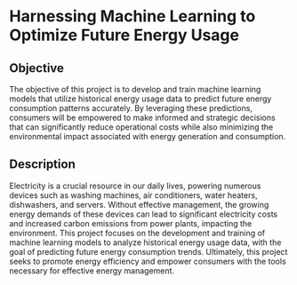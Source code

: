 # Harnessing Machine Learning to Optimize Future Energy Usage

## Objective

The objective of this project is to develop and train machine learning models that utilize historical energy usage data to predict future energy consumption patterns accurately. By leveraging these predictions, consumers will be empowered to make informed and strategic decisions that can significantly reduce operational costs while also minimizing the environmental impact associated with energy generation and consumption. 

## Description

Electricity is a crucial resource in our daily lives, powering numerous devices such as washing machines, air conditioners, water heaters, dishwashers, and servers. Without effective management, the growing energy demands of these devices can lead to significant electricity costs and increased carbon emissions from power plants, impacting the environment.  This project focuses on the development and training of machine learning models to analyze historical energy usage data, with the goal of predicting future energy consumption trends. Ultimately, this project seeks to promote energy efficiency and empower consumers with the tools necessary for effective energy management.